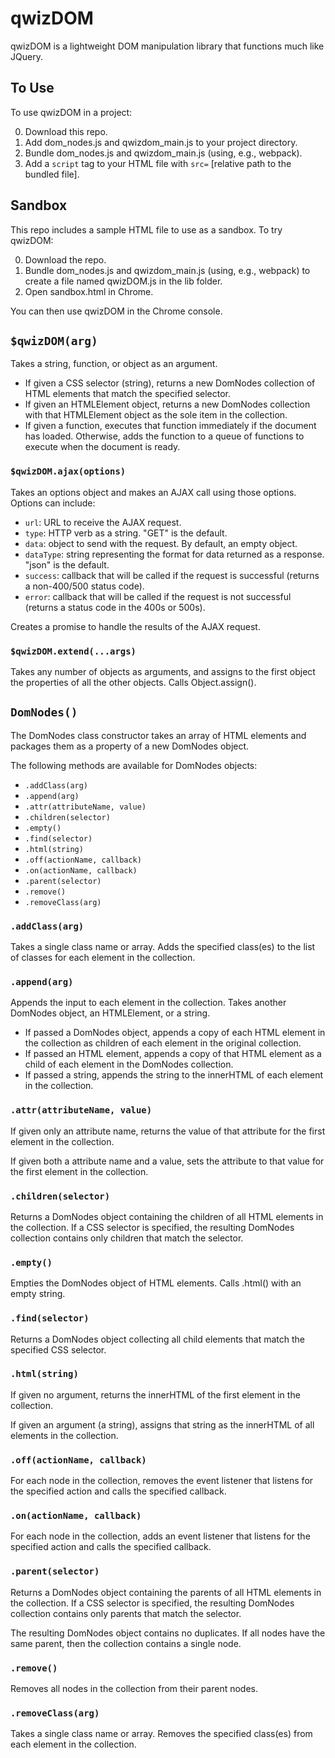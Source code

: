 # qwizDOM

qwizDOM is a lightweight DOM manipulation library that functions much like JQuery.

## To Use

To use qwizDOM in a project:

0. Download this repo.
0. Add dom_nodes.js and qwizdom_main.js to your project directory.
0. Bundle dom_nodes.js and qwizdom_main.js (using, e.g., webpack).
0. Add a `script` tag to your HTML file with `src=` [relative path to the bundled file].

## Sandbox
This repo includes a sample HTML file to use as a sandbox. To try qwizDOM:

0. Download the repo.
0. Bundle dom_nodes.js and qwizdom_main.js (using, e.g., webpack) to create a file named qwizDOM.js in the lib folder.
0. Open sandbox.html in Chrome.

You can then use qwizDOM in the Chrome console.

## `$qwizDOM(arg)`
Takes a string, function, or object as an argument.
* If given a CSS selector (string), returns a new DomNodes collection of HTML elements that match the specified selector.
* If given an HTMLElement object, returns a new DomNodes collection with that HTMLElement object as the sole item in the collection.
* If given a function, executes that function immediately if the document has loaded. Otherwise, adds the function to a queue of functions to execute when the document is ready.

### `$qwizDOM.ajax(options)`
Takes an options object and makes an AJAX call using those options. Options can include:
* `url`: URL to receive the AJAX request.
* `type`: HTTP verb as a string. "GET" is the default.
* `data`: object to send with the request. By default, an empty object.
* `dataType`: string representing the format for data returned as a response. "json" is the default.
* `success`: callback that will be called if the request is successful (returns a non-400/500 status code).
* `error`: callback that will be called if the request is not successful (returns a status code in the 400s or 500s).

Creates a promise to handle the results of the AJAX request.

### `$qwizDOM.extend(...args)`
Takes any number of objects as arguments, and assigns to the first object the properties of all the other objects. Calls Object.assign().

## `DomNodes()`
The DomNodes class constructor takes an array of HTML elements and packages them as a property of a new DomNodes object.

The following methods are available for DomNodes objects:
* `.addClass(arg)`
* `.append(arg)`
* `.attr(attributeName, value)`
* `.children(selector)`
* `.empty()`
* `.find(selector)`
* `.html(string)`
* `.off(actionName, callback)`
* `.on(actionName, callback)`
* `.parent(selector)`
* `.remove()`
* `.removeClass(arg)`

### `.addClass(arg)`
Takes a single class name or array. Adds the specified class(es) to the list of classes for each element in the collection.

### `.append(arg)`
Appends the input to each element in the collection. Takes another DomNodes object, an HTMLElement, or a string.

* If passed a DomNodes object, appends a copy of each HTML element in the collection as children of each element in the original collection.
* If passed an HTML element, appends a copy of that HTML element as a child of each element in the DomNodes collection.
* If passed a string, appends the string to the innerHTML of each element in the collection.

### `.attr(attributeName, value)`
If given only an attribute name, returns the value of that attribute for the first element in the collection.

If given both a attribute name and a value, sets the attribute to that value for the first element in the collection.

### `.children(selector)`
Returns a DomNodes object containing the children of all HTML elements in the collection. If a CSS selector is specified, the resulting DomNodes collection contains only children that match the selector.

### `.empty()`
Empties the DomNodes object of HTML elements. Calls .html() with an empty string.

### `.find(selector)`
Returns a DomNodes object collecting all child elements that match the specified CSS selector.

### `.html(string)`
If given no argument, returns the innerHTML of the first element in the collection.

If given an argument (a string), assigns that string as the innerHTML of all elements in the collection.

### `.off(actionName, callback)`
For each node in the collection, removes the event listener that listens for the specified action and calls the specified callback.

### `.on(actionName, callback)`
For each node in the collection, adds an event listener that listens for the specified action and calls the specified callback.

### `.parent(selector)`
Returns a DomNodes object containing the parents of all HTML elements in the collection. If a CSS selector is specified, the resulting DomNodes collection contains only parents that match the selector.

The resulting DomNodes object contains no duplicates. If all nodes have the same parent, then the collection contains a single node.

### `.remove()`
Removes all nodes in the collection from their parent nodes.

### `.removeClass(arg)`
Takes a single class name or array. Removes the specified class(es) from each element in the collection.
